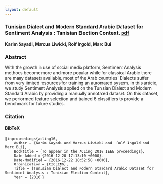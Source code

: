 ```yaml
---
layout: default
---
```



### Tunisian Dialect and Modern Standard Arabic Dataset for Sentiment Analysis : Tunisian Election Context. <a href="/research/articles/acling16.pdf" class="pdf-button"><span>pdf</span></a>


#### Karim Sayadi, Marcus Liwicki, Rolf Ingold, Marc Bui

### Abstract 

With the growth in use of social media platform, Sentiment Analysis methods become more and more popular while for classical Arabic there are many datasets available, most of the Arab countries' Dialects suffer from very limited resources for training an automated system. In this article, we study Sentiment Analysis applied on the Tunisian Dialect and Modern Standard Arabic by providing a manually annotated dataset. On this dataset, we performed feature selection and trained 6 classifiers to provide a benchmark for future studies.

### Citation 

#### BibTeX 

```
@inproceedings{acling16,
	Author = {Karim Sayadi and Marcus Liwicki and  Rolf Ingold and Marc Bui},
	Booktitle = {To appear in the ACLing 2016 IEEE proceedings},
	Date-Added = {2016-12-20 17:13:10 +0000},
	Date-Modified = {2016-12-22 18:52:58 +0000},
	Organization = {CICLING},
	Title = {Tunisian Dialect and Modern Standard Arabic Dataset for Sentiment Analysis : Tunisian Election Context},
	Year = {2016}}
```